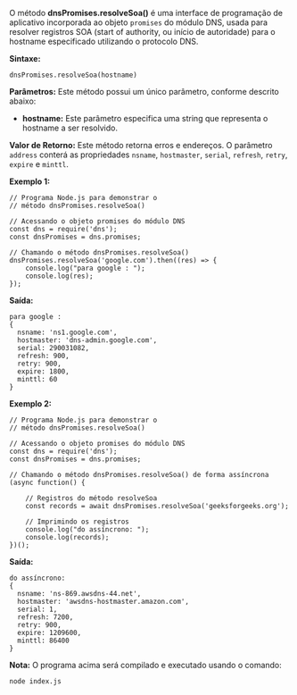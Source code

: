 O método **dnsPromises.resolveSoa()** é uma interface de programação de aplicativo incorporada ao objeto `promises` do módulo DNS, usada para resolver registros SOA (start of authority, ou início de autoridade) para o hostname especificado utilizando o protocolo DNS.

**Sintaxe:**

```
dnsPromises.resolveSoa(hostname)
```

**Parâmetros:** Este método possui um único parâmetro, conforme descrito abaixo:

- **hostname:** Este parâmetro especifica uma string que representa o hostname a ser resolvido.

**Valor de Retorno:** Este método retorna erros e endereços. O parâmetro `address` conterá as propriedades `nsname`, `hostmaster`, `serial`, `refresh`, `retry`, `expire` e `minttl`.

**Exemplo 1:**

```
// Programa Node.js para demonstrar o 
// método dnsPromises.resolveSoa()

// Acessando o objeto promises do módulo DNS
const dns = require('dns'); 
const dnsPromises = dns.promises; 

// Chamando o método dnsPromises.resolveSoa()
dnsPromises.resolveSoa('google.com').then((res) => { 
    console.log("para google : "); 
    console.log(res); 
}); 
```

**Saída:**

```
para google : 
{ 
  nsname: 'ns1.google.com',
  hostmaster: 'dns-admin.google.com',
  serial: 290031082,
  refresh: 900,
  retry: 900,
  expire: 1800,
  minttl: 60
}
```

**Exemplo 2:**

```
// Programa Node.js para demonstrar o 
// método dnsPromises.resolveSoa()

// Acessando o objeto promises do módulo DNS
const dns = require('dns'); 
const dnsPromises = dns.promises; 

// Chamando o método dnsPromises.resolveSoa() de forma assíncrona
(async function() { 

    // Registros do método resolveSoa
    const records = await dnsPromises.resolveSoa('geeksforgeeks.org'); 

    // Imprimindo os registros
    console.log("do assíncrono: "); 
    console.log(records);    
})(); 
```

**Saída:**

```
do assíncrono: 
{ 
  nsname: 'ns-869.awsdns-44.net',
  hostmaster: 'awsdns-hostmaster.amazon.com',
  serial: 1,
  refresh: 7200,
  retry: 900,
  expire: 1209600,
  minttl: 86400 
}
```

**Nota:** O programa acima será compilado e executado usando o comando:

```
node index.js
```








